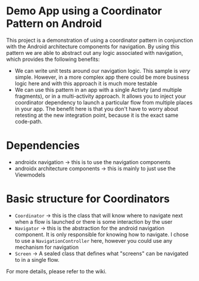# Demo App using a Coordinator Pattern on Android

This project is a demonstration of using a coordinator pattern in conjunction with the Android
architecture components for navigation. By using this pattern we are able to abstract out any logic
associated with navigation, which provides the following benefits:

-  We can write unit tests around our navigation logic. This sample is *very* simple. However,
in a more complex app there could be more business logic here and with this approach it is much
more testable
-  We can use this pattern in an app with a single Activty (and multiple fragments), or in a
multi-activity approach. It allows you to inject your coordinator dependency to launch a particular
flow from multiple places in your app. The benefit here is that you don't have to worry about
retesting at the new integration point, because it is the exact same code-path.

# Dependencies
- androidx navigation -> this is to use the navigation components
- androidx architecture components -> this is mainly to just use the Viewmodels

# Basic structure for Coordinators
- `Coordinator` -> this is the class that will know where to navigate next when a flow is launched
or there is some interaction by the user
- `Navigator` -> this is the abstraction for the android navigation component. It is only responsible
for knowing how to navigate. I chose to use a `NavigationController` here, however you could use
any mechanism for navigation
- `Screen` -> A sealed class that defines what "screens" can be navigated to in a single flow.

For more details, please refer to the wiki.